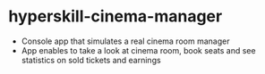 # hyperskill-cinema-manager
- Console app that simulates a real cinema room manager
- App enables to take a look at cinema room, book seats and see statistics on sold tickets and earnings
